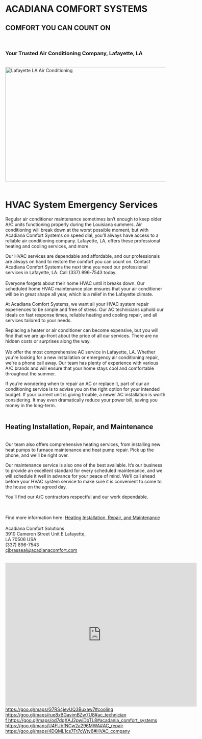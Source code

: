 <div class="mbr-container">

<h1>ACADIANA COMFORT SYSTEMS
</h1>
<h2>COMFORT YOU CAN COUNT ON</h2><br>
<h3>Your Trusted Air Conditioning Company, Lafayette, LA </h3>
</div>
<br>
<img src="https://lirp.cdn-website.com/809d5705/dms3rep/multi/opt/ACS+Van+Pic-643w.jpeg" alt="Lafayette LA Air Conditioning" id="1622880982" class="" data-dm-image-path="https://irp.cdn-website.com/809d5705/dms3rep/multi/ACS+Van+Pic.jpeg" data-hover-effect="none" onerror="handleImageLoadError(this)" width="536.0" height="357.328125">	
 <br> <br>
<h1>HVAC System Emergency Services</h1>
Regular air conditioner maintenance sometimes isn’t enough to keep older A/C units functioning properly during the Louisiana summers. Air conditioning will break down at the worst possible moment, but with Acadiana Comfort Systems on speed dial, you’ll always have access to a reliable air conditioning company. Lafayette, LA, offers these professional heating and cooling services, and more. 


Our HVAC services are dependable and affordable, and our professionals are always on hand to restore the comfort you can count on. Contact Acadiana Comfort Systems the next time you need our professional services in Lafayette, LA. Call (337) 896-7543 today.
<br><br>
Everyone forgets about their home HVAC until it breaks down. Our scheduled home HVAC maintenance plan ensures that your air conditioner will be in great shape all year, which is a relief in the Lafayette climate.

At Acadiana Comfort Systems, we want all your HVAC system repair experiences to be simple and free of stress. Our AC technicians uphold our ideals on fast response times, reliable heating and cooling repair, and all services tailored to your needs.

Replacing a heater or air conditioner can become expensive, but you will find that we are up-front about the price of all our services. There are no hidden costs or surprises along the way.
<br><br>
We offer the most comprehensive AC service in Lafayette, LA. Whether you're looking for a new installation or emergency air conditioning repair, we're a phone call away. Our team has plenty of experience with various A/C brands and will ensure that your home stays cool and comfortable throughout the summer.


If you’re wondering when to repair an AC or replace it, part of our air conditioning service is to advise you on the right option for your intended budget. If your current unit is giving trouble, a newer AC installation is worth considering. It may even dramatically reduce your power bill, saving you money in the long-term.
<br><br>
<h2>Heating Installation, Repair, and Maintenance
</h2><br>
Our team also offers comprehensive heating services, from installing new heat pumps to furnace maintenance and heat pump repair. Pick up the phone, and we’ll be right over. 

Our maintenance service is also one of the best available. It’s our business to provide an excellent standard for every scheduled maintenance, and we will schedule it well in advance for your peace of mind. We’ll call ahead before your HVAC system service to make sure it is convenient to come to the house on the agreed day. 

You’ll find our A/C contractors respectful and our work dependable.

<br><br>Find more information here: <a href="https://www.acadianacomfort.com/">Heating Installation, Repair, and Maintenance</a><br><br>
Acadiana Comfort Solutions<br>
3910 Cameron Street Unit E Lafayette, <br>
LA 70506 USA<br>
(337) 896-7543<br>
<a href="cjbrasseal@acadianacomfort.com">cjbrasseal@acadianacomfort.com<br>
<br>

<iframe src="https://www.google.com/maps/embed?pb=!1m18!1m12!1m3!1d61992963.69060327!2d-163.35577055!3d18.49496975!2m3!1f0!2f0!3f0!3m2!1i1024!2i768!4f13.1!3m3!1m2!1s0x86249a04660b9515%3A0xef0d52cb8d28f937!2sAcadiana%20Comfort%20Systems!5e0!3m2!1sen!2sph!4v1622315190356!5m2!1sen!2sph" width="600" height="450" style="border:0;" allowfullscreen="" loading="lazy"></iframe>

<br>
<a href="https://goo.gl/maps/G7RS4jevUQ3Buxaw7#cooling">https://goo.gl/maps/G7RS4jevUQ3Buxaw7#cooling<br>
<a href="https://goo.gl/maps/rue8xBGavimBZw7U8#ac_technician">
https://goo.gl/maps/rue8xBGavimBZw7U8#ac_technician<br>
<a href="https://goo.gl/maps/od7dgXAJ2pwiDbTL8#acadania_comfort_systems">f
https://goo.gl/maps/od7dgXAJ2pwiDbTL8#acadania_comfort_systems<br>
<a href="https://goo.gl/maps/U4FUbfNCw2a296MWA#AC_repair">
https://goo.gl/maps/U4FUbfNCw2a296MWA#AC_repair<br>
<a href="https://goo.gl/maps/4DQML1cs7Ft7cWty6#HVAC_company">
https://goo.gl/maps/4DQML1cs7Ft7cWty6#HVAC_company<br>


<br><br><br><br>
  </div>
